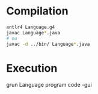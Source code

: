 # Compilation
```bash
antlr4 Language.g4
javac Language*.java
# ou
javac -d ../bin/ Language*.java
```

# Execution
grun Language program code -gui
